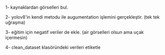 1- kaynaklardan görselleri bul. 


2- yolov8'in kendi metodu ile augumentation işlemini gerçekleştir. (tek tek uğraşma)


3- eğitim için negatif veriler de ekle. (air görselleri olsun ama uçak içermesin)

4- clean_dataset klasöründeki verileri etiketle 
